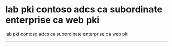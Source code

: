 # lab pki contoso adcs ca subordinate enterprise ca web pki

lab pki contoso adcs ca subordinate enterprise ca web pki  

---


